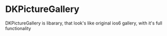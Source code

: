 DKPictureGallery
================

DKPictureGallery is libarary, that look's like original ios6 gallery, with it's full functionality
